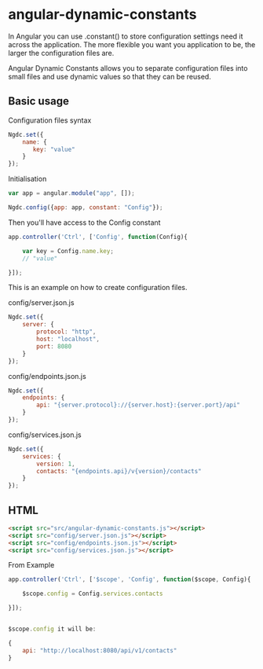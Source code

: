 angular-dynamic-constants
=========================

In Angular you can use .constant() to store configuration settings need it across the application.
The more flexible you want you application to be, the larger the configuration files are.

Angular Dynamic Constants allows you to separate configuration files into small files and
use dynamic values so that they can be reused.

Basic usage
-------------

Configuration files syntax
```javascript
Ngdc.set({
    name: {
       key: "value"
    }
});
```

Initialisation
```javascript
var app = angular.module("app", []);

Ngdc.config({app: app, constant: "Config"});

```

Then you'll have access to the Config constant

```javascript
app.controller('Ctrl', ['Config', function(Config){

    var key = Config.name.key;
    // "value"

}]);

```





This is an example on how to create configuration files.

config/server.json.js
```javascript
Ngdc.set({
    server: {
        protocol: "http",
        host: "localhost",
        port: 8080
    }
});
```

config/endpoints.json.js

```javascript
Ngdc.set({
    endpoints: {
        api: "{server.protocol}://{server.host}:{server.port}/api"
    }
});
```

config/services.json.js
```javascript
Ngdc.set({
    services: {
        version: 1,
        contacts: "{endpoints.api}/v{version}/contacts"
    }
});
```

HTML
----
```html
<script src="src/angular-dynamic-constants.js"></script>
<script src="config/server.json.js"></script>
<script src="config/endpoints.json.js"></script>
<script src="config/services.json.js"></script>
```




From Example

```javascript
app.controller('Ctrl', ['$scope', 'Config', function($scope, Config){

    $scope.config = Config.services.contacts

}]);


$scope.config it will be:

{
    api: "http://localhost:8080/api/v1/contacts"
}

```